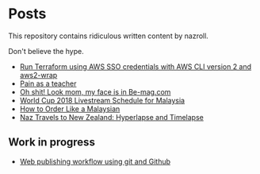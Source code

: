 # Posts

This repository contains ridiculous written content by nazroll. 

Don't believe the hype.

- [Run Terraform using AWS SSO credentials with AWS CLI version 2 and aws2-wrap](https://github.com/nazroll/posts/blob/master/aws-sso-cli-aws2wrap.md)
- [Pain as a teacher](https://github.com/nazroll/posts/blob/master/pain-as-a-teacher.md)
- [Oh shit! Look mom, my face is in Be-mag.com](https://github.com/nazroll/posts/blob/master/oh-shit-mom-my-face-is-in-be-mag.md)
- [World Cup 2018 Livestream Schedule for Malaysia](https://github.com/nazroll/posts/blob/master/wc2018-online-livestream-schedule-malaysia.md)
- [How to Order Like a Malaysian](https://github.com/nazroll/posts/blob/master/how-to-order-like-malaysian.md)
- [Naz Travels to New Zealand: Hyperlapse and Timelapse](https://github.com/nazroll/posts/blob/master/naz-travels-new-zealand-hyperlaps-timelapse.md)

## Work in progress

- [Web publishing workflow using git and Github](https://github.com/nazroll/posts/blob/web-publishing-using-git-github/web-publishing-using-git-github.md)
